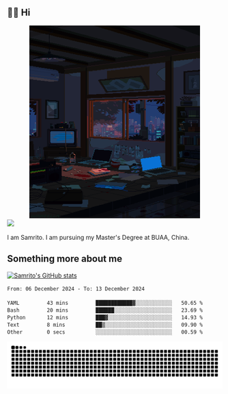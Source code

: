 ## 👋🏻 Hi

<div align="center">
<img alt="GIF" src="https://github.com/xiangsam/xiangsam/blob/271390e4ab50820a4594e3cb94b7ffaa6293de72/0_0EUAvTumWsRa2k6F.gif" width=400 height=450/>
</div>

<a href="https://github.com/xiangsam">
  <img src="https://komarev.com/ghpvc/?username=xiangsam&style=flat-square" />
</a>

I am Samrito. I am pursuing my Master's Degree at BUAA, China.


## Something more about me
[![Samrito's GitHub stats](https://github-readme-stats.vercel.app/api?username=xiangsam)](https://github.com/samrito/github-readme-stats)

<!--START_SECTION:waka-->

```txt
From: 06 December 2024 - To: 13 December 2024

YAML         43 mins         ████████████▓░░░░░░░░░░░░   50.65 %
Bash         20 mins         ██████░░░░░░░░░░░░░░░░░░░   23.69 %
Python       12 mins         ███▓░░░░░░░░░░░░░░░░░░░░░   14.93 %
Text         8 mins          ██▒░░░░░░░░░░░░░░░░░░░░░░   09.90 %
Other        0 secs          ░░░░░░░░░░░░░░░░░░░░░░░░░   00.59 %
```

<!--END_SECTION:waka-->

<picture>
  <source media="(prefers-color-scheme: dark)" srcset="https://raw.githubusercontent.com/xiangsam/xiangsam/output/github-contribution-grid-snake-dark.svg">
  <source media="(prefers-color-scheme: light)" srcset="https://raw.githubusercontent.com/xiangsam/xiangsam/output/github-contribution-grid-snake.svg">
  <img alt="github contribution grid snake animation" src="https://raw.githubusercontent.com/xiangsam/xiangsam/output/github-contribution-grid-snake.svg">
</picture>

<!---
xiangsam/xiangsam is a ✨ special ✨ repository because its `README.md` (this file) appears on your GitHub profile.
You can click the Preview link to take a look at your changes.
--->
